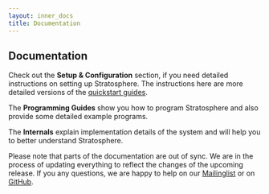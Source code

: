 ```yaml
--- 
layout: inner_docs
title: Documentation
---
```


## Documentation

<p class="lead">Check out the <strong>Setup & Configuration</strong> section, if you need detailed instructions on setting up Stratosphere. The instructions here are more detailed versions of the <a href="{{site.baseurl}}/quickstart/">quickstart guides</a>.</p>

<p class="lead">The <strong>Programming Guides</strong> show you how to program Stratosphere and also provide some detailed example programs.</p>

<p class="lead">The <strong>Internals</strong> explain implementation details of the system and will help you to better understand Stratosphere.</p>

<div class="panel panel-default"><div class="panel-body">Please note that parts of the documentation are out of sync. We are in the process of updating everything to reflect the changes of the upcoming release. If you any questions, we are happy to help on our <a href="{{site.baseurl}}/project/contact/">Mailinglist</a> or on <a href="https://github.com/stratosphere/stratosphere/issues">GitHub</a>.</div></div>